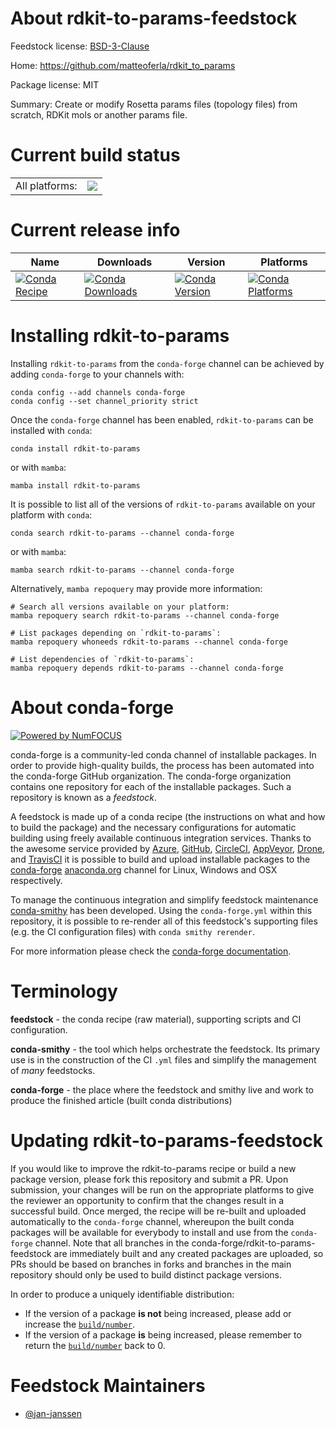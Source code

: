 About rdkit-to-params-feedstock
===============================

Feedstock license: [BSD-3-Clause](https://github.com/conda-forge/rdkit-to-params-feedstock/blob/main/LICENSE.txt)

Home: https://github.com/matteoferla/rdkit_to_params

Package license: MIT

Summary: Create or modify Rosetta params files (topology files) from scratch, RDKit mols or another params file.

Current build status
====================


<table><tr><td>All platforms:</td>
    <td>
      <a href="https://dev.azure.com/conda-forge/feedstock-builds/_build/latest?definitionId=21882&branchName=main">
        <img src="https://dev.azure.com/conda-forge/feedstock-builds/_apis/build/status/rdkit-to-params-feedstock?branchName=main">
      </a>
    </td>
  </tr>
</table>

Current release info
====================

| Name | Downloads | Version | Platforms |
| --- | --- | --- | --- |
| [![Conda Recipe](https://img.shields.io/badge/recipe-rdkit--to--params-green.svg)](https://anaconda.org/conda-forge/rdkit-to-params) | [![Conda Downloads](https://img.shields.io/conda/dn/conda-forge/rdkit-to-params.svg)](https://anaconda.org/conda-forge/rdkit-to-params) | [![Conda Version](https://img.shields.io/conda/vn/conda-forge/rdkit-to-params.svg)](https://anaconda.org/conda-forge/rdkit-to-params) | [![Conda Platforms](https://img.shields.io/conda/pn/conda-forge/rdkit-to-params.svg)](https://anaconda.org/conda-forge/rdkit-to-params) |

Installing rdkit-to-params
==========================

Installing `rdkit-to-params` from the `conda-forge` channel can be achieved by adding `conda-forge` to your channels with:

```
conda config --add channels conda-forge
conda config --set channel_priority strict
```

Once the `conda-forge` channel has been enabled, `rdkit-to-params` can be installed with `conda`:

```
conda install rdkit-to-params
```

or with `mamba`:

```
mamba install rdkit-to-params
```

It is possible to list all of the versions of `rdkit-to-params` available on your platform with `conda`:

```
conda search rdkit-to-params --channel conda-forge
```

or with `mamba`:

```
mamba search rdkit-to-params --channel conda-forge
```

Alternatively, `mamba repoquery` may provide more information:

```
# Search all versions available on your platform:
mamba repoquery search rdkit-to-params --channel conda-forge

# List packages depending on `rdkit-to-params`:
mamba repoquery whoneeds rdkit-to-params --channel conda-forge

# List dependencies of `rdkit-to-params`:
mamba repoquery depends rdkit-to-params --channel conda-forge
```


About conda-forge
=================

[![Powered by
NumFOCUS](https://img.shields.io/badge/powered%20by-NumFOCUS-orange.svg?style=flat&colorA=E1523D&colorB=007D8A)](https://numfocus.org)

conda-forge is a community-led conda channel of installable packages.
In order to provide high-quality builds, the process has been automated into the
conda-forge GitHub organization. The conda-forge organization contains one repository
for each of the installable packages. Such a repository is known as a *feedstock*.

A feedstock is made up of a conda recipe (the instructions on what and how to build
the package) and the necessary configurations for automatic building using freely
available continuous integration services. Thanks to the awesome service provided by
[Azure](https://azure.microsoft.com/en-us/services/devops/), [GitHub](https://github.com/),
[CircleCI](https://circleci.com/), [AppVeyor](https://www.appveyor.com/),
[Drone](https://cloud.drone.io/welcome), and [TravisCI](https://travis-ci.com/)
it is possible to build and upload installable packages to the
[conda-forge](https://anaconda.org/conda-forge) [anaconda.org](https://anaconda.org/)
channel for Linux, Windows and OSX respectively.

To manage the continuous integration and simplify feedstock maintenance
[conda-smithy](https://github.com/conda-forge/conda-smithy) has been developed.
Using the ``conda-forge.yml`` within this repository, it is possible to re-render all of
this feedstock's supporting files (e.g. the CI configuration files) with ``conda smithy rerender``.

For more information please check the [conda-forge documentation](https://conda-forge.org/docs/).

Terminology
===========

**feedstock** - the conda recipe (raw material), supporting scripts and CI configuration.

**conda-smithy** - the tool which helps orchestrate the feedstock.
                   Its primary use is in the construction of the CI ``.yml`` files
                   and simplify the management of *many* feedstocks.

**conda-forge** - the place where the feedstock and smithy live and work to
                  produce the finished article (built conda distributions)


Updating rdkit-to-params-feedstock
==================================

If you would like to improve the rdkit-to-params recipe or build a new
package version, please fork this repository and submit a PR. Upon submission,
your changes will be run on the appropriate platforms to give the reviewer an
opportunity to confirm that the changes result in a successful build. Once
merged, the recipe will be re-built and uploaded automatically to the
`conda-forge` channel, whereupon the built conda packages will be available for
everybody to install and use from the `conda-forge` channel.
Note that all branches in the conda-forge/rdkit-to-params-feedstock are
immediately built and any created packages are uploaded, so PRs should be based
on branches in forks and branches in the main repository should only be used to
build distinct package versions.

In order to produce a uniquely identifiable distribution:
 * If the version of a package **is not** being increased, please add or increase
   the [``build/number``](https://docs.conda.io/projects/conda-build/en/latest/resources/define-metadata.html#build-number-and-string).
 * If the version of a package **is** being increased, please remember to return
   the [``build/number``](https://docs.conda.io/projects/conda-build/en/latest/resources/define-metadata.html#build-number-and-string)
   back to 0.

Feedstock Maintainers
=====================

* [@jan-janssen](https://github.com/jan-janssen/)

